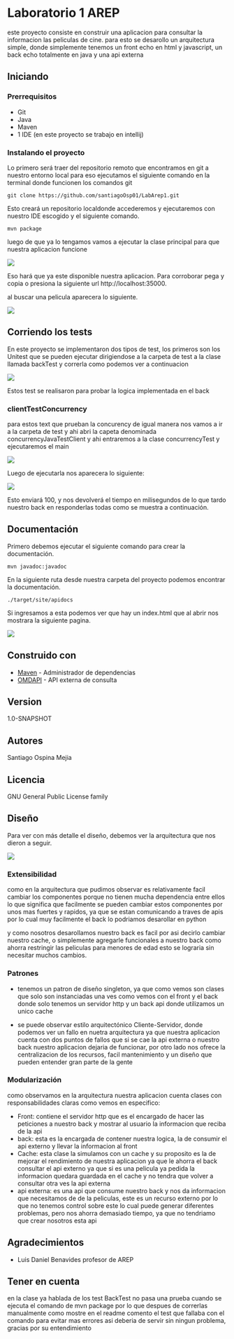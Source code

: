 # Laboratorio 1 AREP
este proyecto consiste en construir una aplicacion para consultar la informacion
las peliculas de cine. para esto se desarollo un arquitectura simple, donde simplemente
tenemos un front echo en html y javascript, un back echo totalmente en java y una api
externa 

## Iniciando

### Prerrequisitos

* Git
* Java
* Maven
* 1 IDE (en este proyecto se trabajo en intellij)

### Instalando el proyecto

Lo primero será traer del repositorio remoto que encontramos en git
a nuestro entorno local para eso ejecutamos el siguiente comando en
la terminal donde funcionen los comandos git

```
git clone https://github.com/santiagoOsp01/LabArep1.git
```

Esto creará un repositorio localdonde accederemos y ejecutaremos 
con nuestro IDE escogido y el siguiente comando.

```
mvn package
```

luego de que ya lo tengamos vamos a ejecutar la clase principal para que nuestra
aplicacion funcione

![](photos/img.png)

Eso hará que ya este disponible nuestra aplicacion. Para corroborar pega y copia o presiona
la siguiente url http://localhost:35000.

al buscar una pelicula aparecera lo siguiente.

![](photos/img_1.png)

## Corriendo los tests

En este proyecto se implementaron dos tipos de test, 
los primeros son los Unitest que se pueden ejecutar
dirigiendose a la carpeta de test a la clase llamada backTest y correrla
como podemos ver a continuacion

![](photos/img_2.png)

Estos test se realisaron para probar la logica implementada en el back


### clientTestConcurrency

para estos text que prueban la concurency de igual manera nos vamos
a ir a la carpeta de test y ahi abri la capeta denominada concurrencyJavaTestClient
y ahi entraremos a la clase concurrencyTest y ejecutaremos el main

![](photos/img_3.png)

Luego de ejecutarla nos aparecera lo siguiente:

![](photos/img_4.png)

Esto enviará 100, y nos devolverá el tiempo en milisegundos de lo que tardo nuestro back en responderlas todas como se muestra a continuación.

## Documentación
Primero debemos ejecutar el siguiente comando para crear la documentación.
```
mvn javadoc:javadoc
```
En la siguiente ruta desde nuestra carpeta del proyecto podemos encontrar la documentación.

```
./target/site/apidocs
```
Si ingresamos a esta podemos ver que hay un index.html que al abrir nos mostrara la siguiente pagina.

![](photos/img_5.png)

## Construido con

* [Maven](https://maven.apache.org/) - Administrador de dependencias
* [OMDAPI](https://www.omdbapi.com) - API externa de consulta

## Version

1.0-SNAPSHOT

## Autores

Santiago Ospina Mejia 

## Licencia

GNU General Public License family

## Diseño

Para ver con más detalle el diseño, debemos ver la arquitectura 
que nos dieron a seguir.

![](photos/img_6.png)

### Extensibilidad

como en la arquitectura que pudimos observar es relativamente facil
cambiar los componentes porque no tienen mucha dependencia entre ellos
lo que significa que facilmente se pueden cambiar estos componentes
por unos mas fuertes y rapidos, ya que se estan comunicando a traves de apis
por lo cual muy facilmente el back lo podriamos desarollar en python 

y como nosotros desarollamos nuestro back es facil por asi decirlo cambiar
nuestro cache, o simplemente agregarle funcionales a nuestro back como ahorra
restringir las peliculas para menores de edad esto se lograria sin necesitar
muchos cambios.

### Patrones

* tenemos un patron de diseño singleton, ya que como vemos son clases
que solo son instanciadas una ves como vemos con el front y el back
donde solo tenemos un servidor http y un back api donde utilizamos un 
unico cache

* se puede observar estilo arquitectónico Cliente-Servidor, donde podemos
ver un  fallo en nuetra arquitectura ya que nuestra aplicacion cuenta
con dos puntos de fallos que si se cae la api externa o nuestro back
nuestro aplicacion dejaria de funcionar, por otro lado nos ofrece la
centralizacion de los recursos, facil mantenimiento y un diseño que 
pueden entender gran parte de la gente

### Modularización
como observamos en la arquitectura nuestra aplicacion cuenta clases con
responsabilidades claras como vemos en especifico:

* Front: contiene el servidor http que es el encargado de hacer las 
peticiones a nuestro back y mostrar al usuario la informacion que reciba de la
api
* back: esta es la encargada de contener nuestra logica, la de consumir el api
externo y llevar la informacion al front
* Cache: esta clase la simulamos con un cache y su proposito es la de mejorar
el rendimiento de nuestra aplicacion ya que le ahorra el back consultar el api
externo ya que si es una pelicula ya pedida la informacion quedara guardada en
el cache y no tendra que volver a consultar otra ves la api externa
* api externa: es una api que consume nuestro back y nos da informacion que 
necesitamos de de la peliculas, este es un recurso externo por lo que no 
tenemos control sobre este lo cual puede generar diferentes problemas, pero
nos ahorra demasiado tiempo, ya que no tendriamo que crear nosotros esta api

## Agradecimientos

* Luis Daniel Benavides profesor de AREP

## Tener en cuenta

en la clase ya hablada de los test BackTest no pasa una prueba cuando se ejecuta
el comando de mvn package por lo que despues de correrlas manualmente como
mostre en el readme comento el test que fallaba con el comando para evitar mas errores
asi deberia de servir sin ningun problema, gracias por su entendimiento 
